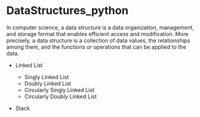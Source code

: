 # DataStructures_python
In computer science, a data structure is a data organization, management, and storage format that enables efficient access and modification. More precisely, a data structure is a collection of data values, the relationships among them, and the functions or operations that can be applied to the data.

* Linked List
  * Singly Linked List
  * Doubly Linked List
  * Circularly Singly Linked List
  * Circularly Doubly Linked List
  
* Stack
